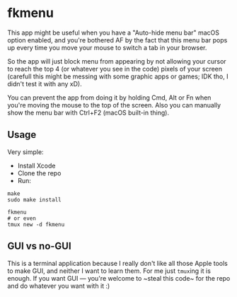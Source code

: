 # fkmenu

This app might be useful when you have a "Auto-hide menu bar" macOS option enabled, and you're bothered AF by the fact that this menu bar pops up every time you move your mouse to switch a tab in your browser.

So the app will just block menu from appearing by not allowing your cursor to reach the top 4 (or whatever you see in the code) pixels of your screen (carefull this might be messing with some graphic apps or games; IDK tho, I didn't test it with any xD).

You can prevent the app from doing it by holding Cmd, Alt or Fn when you're moving the mouse to the top of the screen. Also you can manually show the menu bar with Ctrl+F2 (macOS built-in thing).

## Usage

Very simple:

* Install Xcode
* Clone the repo
* Run:
```
make
sudo make install

fkmenu 
# or even
tmux new -d fkmenu
```

## GUI vs no-GUI

This is a terminal application because I really don't like all those Apple tools to make GUI, and neither I want to learn them. For me just `tmux`ing it is enough. If you want GUI — you're welcome to ~steal this code~ for the repo and do whatever you want with it :)